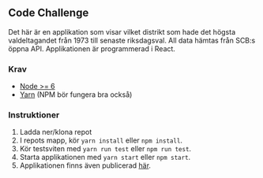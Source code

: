 ## Code Challenge

Det här är en applikation som visar vilket distrikt som hade det högsta valdeltagandet
från 1973 till senaste riksdagsval. All data hämtas från SCB:s öppna API. Applikationen
är programmerad i React.

### Krav

* [Node >= 6](https://nodejs.org/en/)
* [Yarn](https://yarnpkg.com/lang/en/) (NPM bör fungera bra också)

### Instruktioner

1. Ladda ner/klona repot
2. I repots mapp, kör `yarn install` eller `npm install`.
3. Kör testsviten med `yarn run test` eller `npm run test`.
4. Starta applikationen med `yarn start` eller `npm start`.
5. Applikationen finns även publicerad [här](https://mickeeri.github.io/voter-turnout/).
